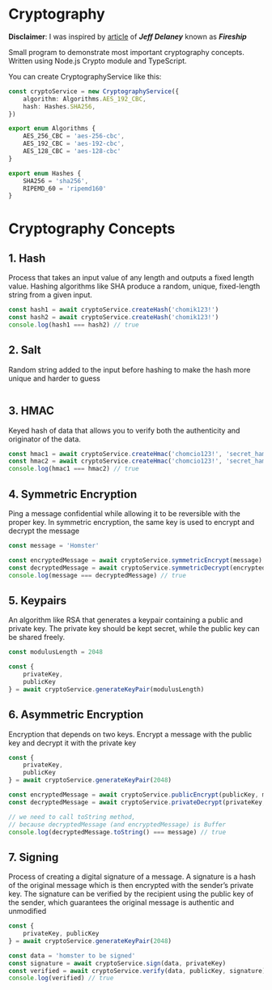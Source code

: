 # Cryptography

**Disclaimer**: I was inspired by [article](https://fireship.io/lessons/node-crypto-examples/) of ***Jeff Delaney*** known as ***Fireship*** 

Small program to demonstrate most important cryptography concepts. Written using Node.js Crypto module and TypeScript.

You can create CryptographyService like this:
```ts
const cryptoService = new CryptographyService({
	algorithm: Algorithms.AES_192_CBC,
	hash: Hashes.SHA256,
})
```
```ts
export enum Algorithms {
    AES_256_CBC = 'aes-256-cbc',
    AES_192_CBC = 'aes-192-cbc',
    AES_128_CBC = 'aes-128-cbc'
}

export enum Hashes {
    SHA256 = 'sha256',
    RIPEMD_60 = 'ripemd160'
}
```


# Cryptography Concepts
## 1. Hash
Process that takes an input value of any length and outputs a fixed length value. Hashing algorithms like SHA produce a random, unique, fixed-length string from a given input.
```ts
const hash1 = await cryptoService.createHash('chomik123!')
const hash2 = await cryptoService.createHash('chomik123!')
console.log(hash1 === hash2) // true
```


## 2. Salt 
Random string added to the input before hashing to make the hash more unique and harder to guess
```ts
```

## 3. HMAC
Keyed hash of data that allows you to verify both the authenticity and originator of the data.
```ts
const hmac1 = await cryptoService.createHmac('chomcio123!', 'secret_hamster')
const hmac2 = await cryptoService.createHmac('chomcio123!', 'secret_hamster')
console.log(hmac1 === hmac2) // true

```

## 4. Symmetric Encryption
Ping a message confidential while allowing it to be reversible with the proper key. In symmetric encryption, the same key is used to encrypt and decrypt the message
```ts
const message = 'Homster'

const encryptedMessage = await cryptoService.symmetricEncrypt(message)
const decryptedMessage = await cryptoService.symmetricDecrypt(encryptedMessage)
console.log(message === decryptedMessage) // true
```

## 5. Keypairs
An algorithm like RSA that generates a keypair containing a public and private key. The private key should be kept secret, while the public key can be shared freely.
```ts
const modulusLength = 2048

const { 
	privateKey, 
	publicKey  
} = await cryptoService.generateKeyPair(modulusLength)
```

## 6. Asymmetric Encryption
Encryption that depends on two keys. Encrypt a message with the public key and decrypt it with the private key
```ts
const { 
	privateKey, 
	publicKey  
} = await cryptoService.generateKeyPair(2048)

const encryptedMessage = await cryptoService.publicEncrypt(publicKey, message)
const decryptedMessage = await cryptoService.privateDecrypt(privateKey, encryptedMessage)

// we need to call toString method, 
// because decryptedMessage (and encryptedMessage) is Buffer
console.log(decryptedMessage.toString() === message) // true
```

## 7. Signing
Process of creating a digital signature of a message. A signature is a hash of the original message which is then encrypted with the sender’s private key. The signature can be verified by the recipient using the public key of the sender, which guarantees the original message is authentic and unmodified
```ts
const {
	privateKey, publicKey
} = await cryptoService.generateKeyPair(2048)

const data = 'homster to be signed'
const signature = await cryptoService.sign(data, privateKey)
const verified = await cryptoService.verify(data, publicKey, signature)
console.log(verified) // true
```